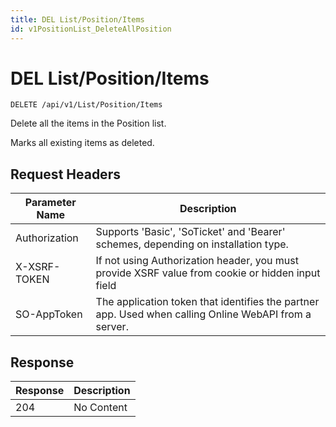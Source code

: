 ```yaml
---
title: DEL List/Position/Items
id: v1PositionList_DeleteAllPosition
---
```


# DEL List/Position/Items

```http
DELETE /api/v1/List/Position/Items
```

Delete all the items in the Position list.

Marks all existing items as deleted.






## Request Headers

| Parameter Name | Description |
|----------------|-------------|
| Authorization  | Supports 'Basic', 'SoTicket' and 'Bearer' schemes, depending on installation type. |
| X-XSRF-TOKEN   | If not using Authorization header, you must provide XSRF value from cookie or hidden input field |
| SO-AppToken | The application token that identifies the partner app. Used when calling Online WebAPI from a server. |


## Response


| Response | Description |
|----------------|-------------|
| 204 | No Content |